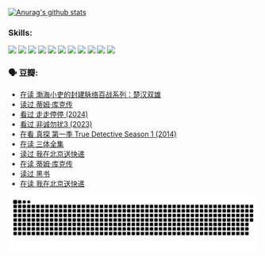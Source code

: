 
[![Anurag's github stats](https://github-readme-stats.vercel.app/api?username=w940853815)](https://github.com/anuraghazra/github-readme-stats)

### Skills:

<code><img height="32" src="https://cdn.jsdelivr.net/npm/simple-icons@v5/icons/python.svg"></code>
<code><img height="32" src="https://cdn.jsdelivr.net/npm/simple-icons@v5/icons/javascript.svg"></code>
<code><img height="32" src="https://cdn.jsdelivr.net/npm/simple-icons@v5/icons/django.svg"></code>
<code><img height="32" src="https://cdn.jsdelivr.net/npm/simple-icons@v5/icons/flask.svg"></code>
<code><img height="32" src="https://cdn.jsdelivr.net/npm/simple-icons@v5/icons/vuetify.svg"></code>
<code><img height="32" src="https://cdn.jsdelivr.net/npm/simple-icons@v5/icons/git.svg"></code>
<code><img height="32" src="https://cdn.jsdelivr.net/npm/simple-icons@v5/icons/docker.svg"></code>
<code><img height="32" src="https://cdn.jsdelivr.net/npm/simple-icons@v5/icons/postgresql.svg"></code>
<code><img height="32" src="https://cdn.jsdelivr.net/npm/simple-icons@v5/icons/elasticsearch.svg"></code>
<code><img height="32" src="https://cdn.jsdelivr.net/npm/simple-icons@v5/icons/macos.svg"></code>
<code><img height="32" src="https://cdn.jsdelivr.net/npm/simple-icons@v5/icons/linux.svg"></code>

### 🗣 豆瓣:

<!-- DOUBAN-ACTIVITIES:START -->
- [在读 渤海小吏的封建脉络百战系列：楚汉双雄](https://www.douban.com/people/136069238/status/4700950146/?_i=25135387)
- [读过 蒂姆·库克传](https://www.douban.com/people/136069238/status/4700949869/?_i=25135387)
- [看过 走走停停‎ (2024)](https://www.douban.com/people/136069238/status/4684430230/?_i=25135387)
- [看过 非诚勿扰3‎ (2023)](https://www.douban.com/people/136069238/status/4676324100/?_i=25135387)
- [在看 真探 第一季 True Detective Season 1‎ (2014)](https://www.douban.com/people/136069238/status/4673382852/?_i=25135387)
- [在读 三体全集](https://www.douban.com/people/136069238/status/4672842521/?_i=25135387)
- [读过 我在北京送快递](https://www.douban.com/people/136069238/status/4672842036/?_i=25135387)
- [在读 蒂姆·库克传](https://www.douban.com/people/136069238/status/4663517053/?_i=25135387)
- [读过 黑书](https://www.douban.com/people/136069238/status/4663516022/?_i=25135387)
- [在读 我在北京送快递](https://www.douban.com/people/136069238/status/4658098365/?_i=25135387)
<!-- DOUBAN-ACTIVITIES:END -->


![Snake animation](https://raw.githubusercontent.com/w940853815/w940853815/output/github-contribution-grid-snake.svg)

<!--
**w940853815/w940853815** is a ✨ _special_ ✨ repository because its `README.md` (this file) appears on your GitHub profile.

Here are some ideas to get you started:

- 🔭 I’m currently working on ...
- 🌱 I’m currently learning ...
- 👯 I’m looking to collaborate on ...
- 🤔 I’m looking for help with ...
- 💬 Ask me about ...
- 📫 How to reach me: ...
- 😄 Pronouns: ...
- ⚡ Fun fact: ...
-->
